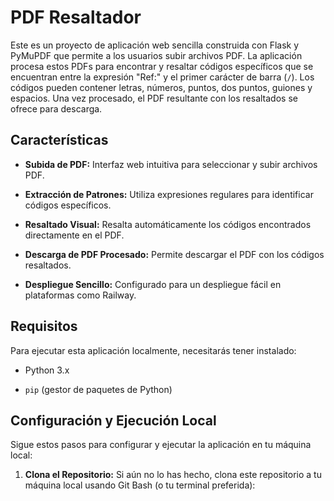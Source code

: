 # PDF Resaltador

Este es un proyecto de aplicación web sencilla construida con Flask y PyMuPDF que permite a los usuarios subir archivos PDF. La aplicación procesa estos PDFs para encontrar y resaltar códigos específicos que se encuentran entre la expresión "Ref:" y el primer carácter de barra (`/`). Los códigos pueden contener letras, números, puntos, dos puntos, guiones y espacios. Una vez procesado, el PDF resultante con los resaltados se ofrece para descarga.

## Características

* **Subida de PDF:** Interfaz web intuitiva para seleccionar y subir archivos PDF.

* **Extracción de Patrones:** Utiliza expresiones regulares para identificar códigos específicos.

* **Resaltado Visual:** Resalta automáticamente los códigos encontrados directamente en el PDF.

* **Descarga de PDF Procesado:** Permite descargar el PDF con los códigos resaltados.

* **Despliegue Sencillo:** Configurado para un despliegue fácil en plataformas como Railway.

## Requisitos

Para ejecutar esta aplicación localmente, necesitarás tener instalado:

* Python 3.x

* `pip` (gestor de paquetes de Python)

## Configuración y Ejecución Local

Sigue estos pasos para configurar y ejecutar la aplicación en tu máquina local:

1. **Clona el Repositorio:**
   Si aún no lo has hecho, clona este repositorio a tu máquina local usando Git Bash (o tu terminal preferida):